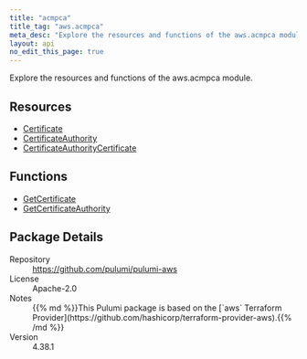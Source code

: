 ```yaml
---
title: "acmpca"
title_tag: "aws.acmpca"
meta_desc: "Explore the resources and functions of the aws.acmpca module."
layout: api
no_edit_this_page: true
---
```


<!-- WARNING: this file was generated by Pulumi Docs Generator. -->
<!-- Do not edit by hand unless you're certain you know what you are doing! -->

Explore the resources and functions of the aws.acmpca module.

<h2 id="resources">Resources</h2>
<ul class="api">
    <li><a href="certificate" title="Certificate"><span class="api-symbol api-symbol--resource"></span>Certificate</a></li>
    <li><a href="certificateauthority" title="CertificateAuthority"><span class="api-symbol api-symbol--resource"></span>CertificateAuthority</a></li>
    <li><a href="certificateauthoritycertificate" title="CertificateAuthorityCertificate"><span class="api-symbol api-symbol--resource"></span>CertificateAuthorityCertificate</a></li>
</ul>

<h2 id="functions">Functions</h2>
<ul class="api">
    <li><a href="getcertificate" title="GetCertificate"><span class="api-symbol api-symbol--function"></span>GetCertificate</a></li>
    <li><a href="getcertificateauthority" title="GetCertificateAuthority"><span class="api-symbol api-symbol--function"></span>GetCertificateAuthority</a></li>
</ul>

<h2 id="package-details">Package Details</h2>
<dl class="package-details">
	<dt>Repository</dt>
	<dd><a href="https://github.com/pulumi/pulumi-aws">https://github.com/pulumi/pulumi-aws</a></dd>
	<dt>License</dt>
	<dd>Apache-2.0</dd>
	<dt>Notes</dt>
	<dd>{{% md %}}This Pulumi package is based on the [`aws` Terraform Provider](https://github.com/hashicorp/terraform-provider-aws).{{% /md %}}</dd>
	<dt>Version</dt>
	<dd>4.38.1</dd>
</dl>

